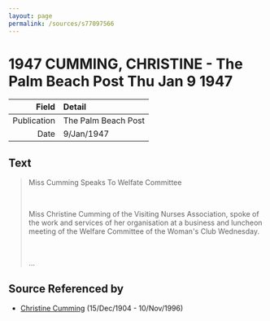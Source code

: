 ```yaml
---
layout: page
permalink: /sources/s77097566
---
```


# 1947 CUMMING, CHRISTINE - The Palm Beach Post Thu Jan 9 1947

Field | Detail
---:|:---
Publication | The Palm Beach Post
Date | 9/Jan/1947

## Text

> Miss Cumming Speaks To Welfate Committee
>
> <br/>
>
> Miss Christine Cumming of the Visiting Nurses Association, spoke of the work and services of her organisation at a business and luncheon meeting of the Welfare Committee of the Woman's Club Wednesday.
>
> <br/>
>
> ...
>

## Source Referenced by

* [Christine Cumming](../people/@24328630@-christine-cumming-b1904-12-15-d1996-11-10.md) (15/Dec/1904 - 10/Nov/1996)
